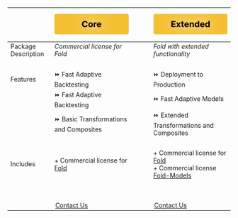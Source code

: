 <table class="tg">
<thead>
<tr>
  <th></th>
  <th><img alt='Core' src='../../images/product_diagrams/pricing-core.svg'></th>
  <th></th>
  <th style="text-align:left"><img alt='Extended' src='../../images/product_diagrams/pricing-extended.svg'></th>
</thead>
<tbody>
  <tr>
    <td> Package Description</td>
    <td><span style="font-style:italic">Commercial license for Fold</span></td>
    <td></td>
    <td><span style="font-style:italic">Fold with extended functionality</span></td>
  </tr>
  <!-- There is an invisible character below -->
  <tr><td>　</td></tr>
  <tr>
    <td> Features</td>
    <td>⏩ Fast Adaptive Backtesting</td>
    <td></td>
    <td>⏩ Deployment to Production</td>
  </tr>
  <tr>
    <td> </td>
    <td>⏩ Fast Adaptive Backtesting</td>
    <td></td>
    <td>⏩ Fast Adaptive Models</td>
  </tr>
  <tr>
    <td> </td>
    <td>⏩ Basic Transformations and Composites</td>
    <td>　　</td>
    <td>⏩ Extended Transformations and Composites</td>
  </tr>
  <!-- There is an invisible character below -->
  <tr><td>　</td></tr>
  <tr>
    <td>Includes </td>
    <td>+ Commercial license for <a href="https://github.com/dream-faster/fold" target="_blank" rel="noopener noreferrer">Fold</a></td>
    <td></td>
    <td>+ Commercial license for <a href="https://github.com/dream-faster/fold" target="_blank" rel="noopener noreferrer">Fold</a><br>+ Commercial license <a href="https://github.com/dream-faster/fold-models" target="_blank" rel="noopener noreferrer">Fold-Models</a></td>
  </tr>
  <!-- There is an invisible character below -->
  <tr><td>　</td></tr>
  <tr><td>　</td></tr>　
  <tr>
    <td></td>
    <td> <a class='md-button' style="margin:2px" href="mailto:nowcasting@dreamfaster.ai?subject=Core license">Contact Us</a> </td>
    <td></td>
    <td> <a class='md-button md-button--primary' style="margin:2px" href="mailto:nowcasting@dreamfaster.ai?subject=Extended license">Contact Us</a> </td>
  </tr>
</tbody>
</table>